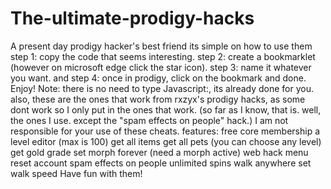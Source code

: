 # The-ultimate-prodigy-hacks
A present day prodigy hacker's best friend
its simple on how to use them
step 1: copy the code that seems interesting.
step 2: create a bookmarklet (however on microsoft edge click the star icon).
step 3: name it whatever you want.
and step 4: once in prodigy, click on the bookmark and done.
Enjoy!
Note: there is no need to type Javascript:, its already done for you. also, these are the ones that work from rxzyx's prodigy hacks, as some dont work so I only put in the ones that work. (so far as I know, that is. well, the ones I use. except the "spam effects on people" hack.)
I am not responsible for your use of these cheats.
features:
free core membership
a level editor (max is 100)
get all items
get all pets (you can choose any level)
get gold
grade set
morph forever (need a morph active)
web hack menu
reset account
spam effects on people
unlimited spins
walk anywhere
set walk speed
Have fun with them!
